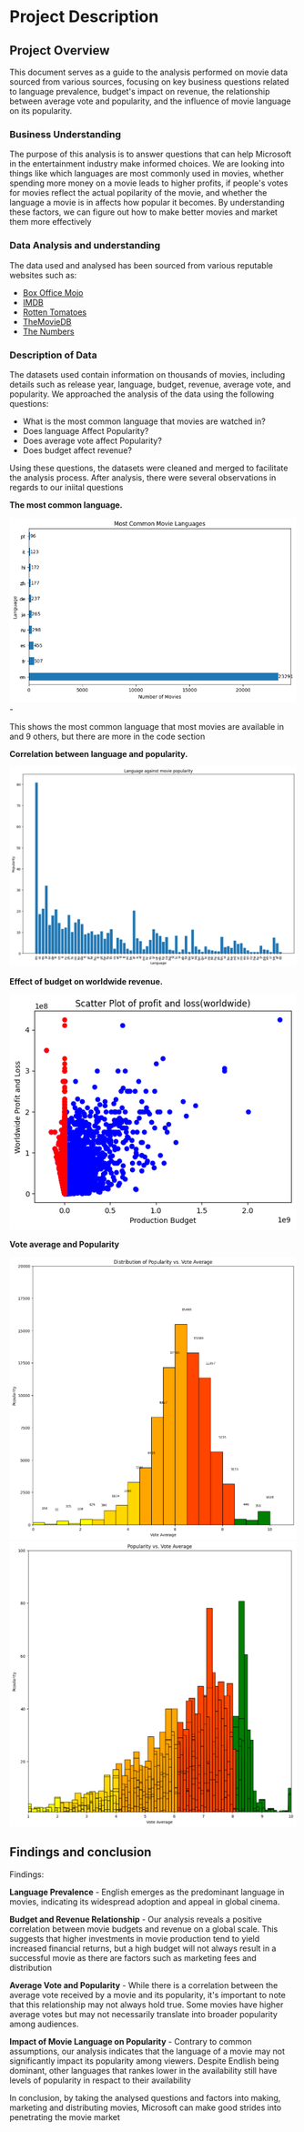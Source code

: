 # Project Description



## Project Overview

This document serves as a guide to the analysis performed on movie data sourced from various sources, focusing on key business questions related to language prevalence, budget's impact on revenue, the relationship between average vote and popularity, and the influence of movie language on its popularity.

### Business Understanding

The purpose of this analysis is to answer questions that can help Microsoft in the entertainment industry make informed choices. We are looking into things like which languages are most commonly used in movies, whether spending more money on a movie leads to higher profits, if people's votes for movies reflect the actual popilarity of the movie, and whether the language a movie is in affects how popular it becomes. By understanding these factors, we can figure out how to make better movies and market them more effectively

### Data Analysis and understanding

The data used and analysed has been sourced from various reputable websites such as:

* [Box Office Mojo](https://www.boxofficemojo.com/)
* [IMDB](https://www.imdb.com/)
* [Rotten Tomatoes](https://www.rottentomatoes.com/)
* [TheMovieDB](https://www.themoviedb.org/)
* [The Numbers](https://www.the-numbers.com/)


### Description of Data
The datasets used contain information on thousands of movies, including details such as release year, language, budget, revenue, average vote, and popularity. We approached the analysis of the data using the following questions:

* What is the most common language that movies are watched in?
* Does language Affect Popularity?
* Does average vote affect Popularity?
* Does budget affect revenue?


Using these questions, the datasets were cleaned and merged to facilitate the analysis process.
After analysis, there were several observations in regards to our iniital questions


**The most common language.**

![Most common language](Language.png)-  

This shows the most common language that most movies are available in and 9 others, but there are more in the code section


**Correlation between language and popularity.**

![Language and Popularity](language_popularity.png)  

**Effect of budget on worldwide revenue.**

![Budget and Revenue](budget_revenue.png)  

**Vote average and Popularity**

![Vote average and Popularity](vote_popularity_hist.png)
![Vote average and Popularity](vote_popularity_bar.png)

## Findings and conclusion


Findings:

**Language Prevalence** - English emerges as the predominant language in movies, indicating its widespread adoption and appeal in global cinema.

**Budget and Revenue Relationship** -  Our analysis reveals a positive correlation between movie budgets and revenue on a global scale. This suggests that higher investments in movie production tend to yield increased financial returns, but a high budget will not always result in a successful movie as there are factors such as marketing fees and distribution

**Average Vote and Popularity** - While there is a correlation between the average vote received by a movie and its popularity, it's important to note that this relationship may not always hold true. Some movies have higher average votes but may not necessarily translate into broader popularity among audiences.

**Impact of Movie Language on Popularity** - Contrary to common assumptions, our analysis indicates that the language of a movie may not significantly impact its popularity among viewers. Despite Endlish being dominant, other languages that rankes lower in the availability still have levels of popularity in respact to their availability

In conclusion, by taking the analysed questions and factors into making, marketing and distributing movies, Microsoft can make good strides into penetrating the movie market
